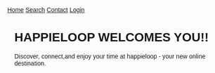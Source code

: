<!DOCTYPE html>
<html>
<meta name="viewport" content="width=device-width, initial-scale=1">
<link rel="stylesheet" href="https://cdnjs.cloudflare.com/ajax/libs/font-awesome/4.7.0/css/font-awesome.min.css">
<style>
body {font-family: Arial, Helvetica, sans-serif;}

.navbar {
  width: 100%;
  background-color: #555;
  overflow: auto;
}

.navbar a {
  float: left;
  padding: 12px;
  color: white;
  text-decoration: none;
  font-size: 17px;
}

.navbar a:hover {
  background-color: #000;
}

.active {
  background-color: #04AA6D;
}

@media screen and (max-width: 500px) {
  .navbar a {
    float: none;
    display: block;
  }
}
</style>
<body>

<div class="navbar">
  <a  class="active" href="#"><i class="fa fa-fw fa-home"></i> Home</a> 
  <a href="#"><i class="fa fa-fw fa-search"></i> Search</a> 
  <a href="#"><i class="fa fa-fw fa-envelope"></i> Contact</a> 
  <a href="#"><i class="fa fa-fw fa-user"></i> Login</a>
</div>

<div style="padding-left:16px">
  <h1>HAPPIELOOP WELCOMES YOU!!</h1>
  <p> Discover, connect,and enjoy your time at happieloop - your new online destination.</p>
</div>


</body>
</html> 
